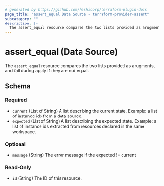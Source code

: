 ```yaml
---
# generated by https://github.com/hashicorp/terraform-plugin-docs
page_title: "assert_equal Data Source - terraform-provider-assert"
subcategory: ""
description: |-
  The assert_equal resource compares the two lists provided as arugments, and fail during apply if they are not equal.
---
```


# assert_equal (Data Source)

The `assert_equal` resource compares the two lists provided as arugments, and fail during apply if they are not equal.



<!-- schema generated by tfplugindocs -->
## Schema

### Required

- `current` (List of String) A list describing the current state. Example: a list of instance ids frem a data source.
- `expected` (List of String) A list describing the expected state. Example: a list of instance ids extracted from resources declared in the same workspace.

### Optional

- `message` (String) The error message if the expected != current

### Read-Only

- `id` (String) The ID of this resource.


